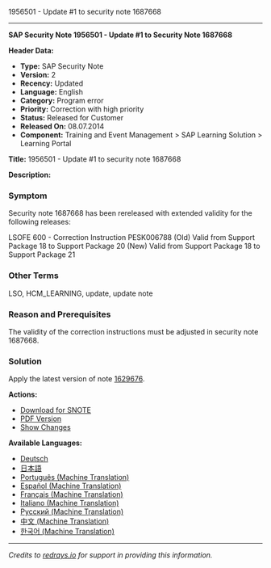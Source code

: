 1956501 - Update #1 to security note 1687668

---

**SAP Security Note 1956501 - Update #1 to Security Note 1687668**

**Header Data:**
- **Type:** SAP Security Note
- **Version:** 2
- **Recency:** Updated
- **Language:** English
- **Category:** Program error
- **Priority:** Correction with high priority
- **Status:** Released for Customer
- **Released On:** 08.07.2014
- **Component:** Training and Event Management > SAP Learning Solution > Learning Portal

**Title:**
1956501 - Update #1 to security note 1687668

**Description:**

### Symptom
Security note 1687668 has been rereleased with extended validity for the following releases:

LSOFE 600 - Correction Instruction PESK006788 (Old) Valid from Support Package 18 to Support Package 20 (New) Valid from Support Package 18 to Support Package 21

### Other Terms
LSO, HCM_LEARNING, update, update note

### Reason and Prerequisites
The validity of the correction instructions must be adjusted in security note 1687668.

### Solution
Apply the latest version of note [1629676](https://me.sap.com/notes/0001629676).

**Actions:**
- [Download for SNOTE](https://notesdownloads.sap.com/note/0040000017779812017)
- [PDF Version](https://userapps.support.sap.com/sap/support/sfm/notes/print/0001956501?language=en-US&token=AD52264DC7C287F1B27A56BBAF58DC7A)
- [Show Changes](https://me.sap.com/notesLatestChanges/0001956501/E/diff)

**Available Languages:**
- [Deutsch](https://me.sap.com/notes/0001956501/D)
- [日本語](https://me.sap.com/notes/0001956501/J)
- [Português (Machine Translation)](https://me.sap.com/notes/0001956501/P)
- [Español (Machine Translation)](https://me.sap.com/notes/0001956501/S)
- [Français (Machine Translation)](https://me.sap.com/notes/0001956501/F)
- [Italiano (Machine Translation)](https://me.sap.com/notes/0001956501/I)
- [Русский (Machine Translation)](https://me.sap.com/notes/0001956501/R)
- [中文 (Machine Translation)](https://me.sap.com/notes/0001956501/1)
- [한국어 (Machine Translation)](https://me.sap.com/notes/0001956501/3)

---

*Credits to [redrays.io](https://redrays.io) for support in providing this information.*